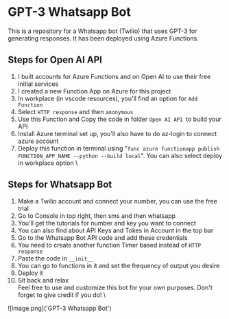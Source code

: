 # GPT-3 Whatsapp Bot

This is a repository for a Whatsapp bot (Twilio) that uses GPT-3 for generating responses. It has been deployed using Azure Functions.

## Steps for Open AI API
1. I built accounts for Azure Functions and on Open AI to use their free initial services
2. I created a new Function App on Azure for this project
3. In workplace (in vscode resources), you'll find an option for `Add Function`
4. Select `HTTP response` and then `anonymous`
5. Use this Function and Copy the code in folder `Open AI API `to build your API
6. Install Azure terminal set up, you'll also have to do az-login to connect azure account
7. Deploy this function in terminal using "`func azure functionapp publish FUNCTION_APP_NAME --python --build local`". You can also select deploy in workplace option \

## Steps for Whatsapp Bot
1. Make a Twilio account and connect your number, you can use the free trial
2. Go to Console in top right, then sms and then whatsapp
3. You'll get the tutorials for number and key you want to connect
4. You can also find about API Keys and Tokes in Account in the top bar
5. Go to the Whatsapp Bot API code and add these credentials
6. You need to create another function Timer based instead of `HTTP response`
7. Paste the code in `__init__`
8. You can go to functions in it and set the frequency of output you desire
9. Deploy it
10. Sit back and relax \
Feel free to use and customize this bot for your own purposes. Don't forget to give credit if you do! \

![image.png]('GPT-3 Whatsapp Bot')
